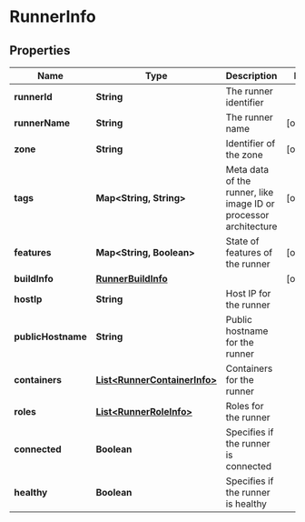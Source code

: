# RunnerInfo

## Properties
Name | Type | Description | Notes
------------ | ------------- | ------------- | -------------
**runnerId** | **String** | The runner identifier | 
**runnerName** | **String** | The runner name |  [optional]
**zone** | **String** | Identifier of the zone |  [optional]
**tags** | **Map&lt;String, String&gt;** | Meta data of the runner, like image ID or processor architecture |  [optional]
**features** | **Map&lt;String, Boolean&gt;** | State of features of the runner |  [optional]
**buildInfo** | [**RunnerBuildInfo**](RunnerBuildInfo.md) |  |  [optional]
**hostIp** | **String** | Host IP for the runner | 
**publicHostname** | **String** | Public hostname for the runner | 
**containers** | [**List&lt;RunnerContainerInfo&gt;**](RunnerContainerInfo.md) | Containers for the runner | 
**roles** | [**List&lt;RunnerRoleInfo&gt;**](RunnerRoleInfo.md) | Roles for the runner | 
**connected** | **Boolean** | Specifies if the runner is connected | 
**healthy** | **Boolean** | Specifies if the runner is healthy | 
